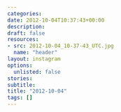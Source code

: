 ```yaml
---
categories:
date: 2012-10-04T10:37:43+00:00
description:
draft: false
resources:
- src: 2012-10-04_10-37-43_UTC.jpg
  name: "header"
layout: instagram
options:
  unlisted: false
stories:
subtitle:
title: "2012-10-04"
tags: []
---
```


 
